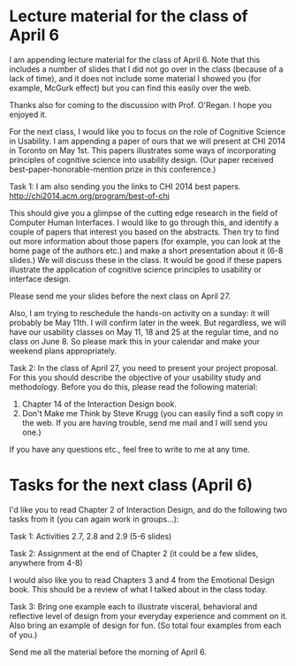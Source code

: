 # Lecture material for the class of April 6

I am appending lecture material for the class of April 6. Note that this includes a number of slides that I did not go over in the class (because of a lack of time), and it does not include some material I showed you (for example, McGurk effect) but you can find this easily over the web.

Thanks also for coming to the discussion with Prof. O'Regan. I hope you enjoyed it.

For the next class, I would like you to focus on the role of Cognitive Science in Usability. I am appending a paper of ours that we will present at CHI 2014 in Toronto on May 1st. This papers illustrates some ways of incorporating principles of cognitive science into usability design. (Our paper received best-paper-honorable-mention prize in this conference.)

Task 1: 
I am also sending you the links to CHI 2014 best papers. 
http://chi2014.acm.org/program/best-of-chi

This should give you a glimpse of the cutting edge research in the field of Computer Human Interfaces. I would like to go through this, and identify a couple of papers that interest you based on the abstracts. Then try to find out more information about those papers (for example, you can look at the home page of the authors etc.) and make a short presentation about it (6-8 slides.) We will discuss these in the class. It would be good if these papers illustrate the application of cognitive science principles to usability or interface design.

Please send me your slides before the next class on April 27.

Also, I am trying to reschedule the hands-on activity on a sunday: it will probably be May 11th. I will confirm later in the week. But regardless, we will have our usability classes on May 11, 18 and 25 at the regular time, and no class on June 8. So please mark this in your calendar and make your weekend plans appropriately.

Task 2:
In the class of April 27, you need to present your project proposal. For this you should describe the objective of your usability study and methodology.
Before you do this, please read the following material:

1. Chapter 14 of the Interaction Design book.
2. Don't Make me Think by Steve Krugg (you can easily find a soft copy in the web. If you are having trouble, send me mail and I will send you one.)

If you have any questions etc., feel free to write to me at any time.



# Tasks for the next class (April 6)

I'd like you to read Chapter 2 of Interaction Design, and do the following two tasks from it (you can again work in groups…):

Task 1: Activities 2.7, 2.8 and 2.9 (5-6 slides)

Task 2: Assignment at the end of Chapter 2 (it could be a few slides, anywhere from 4-8)

I would also like you to read Chapters 3 and 4 from the Emotional Design book. This should be a review of what I talked about in the class today.

Task 3: Bring one example each to illustrate visceral, behavioral and reflective level of design from your everyday experience and comment on it. Also bring an example of design for fun. (So total four examples from each of you.)

Send me all the material before the morning of April 6.


